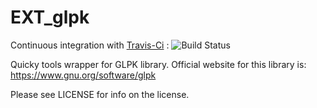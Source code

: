 # EXT_glpk

Continuous integration with [Travis-Ci](https://travis-ci.org/quicky2000/EXT_glpk) : ![Build Status](https://travis-ci.org/quicky2000/EXT_glpk.svg?branch=master)

Quicky tools wrapper for GLPK library.
Official website for this library is: https://www.gnu.org/software/glpk

Please see LICENSE for info on the license.


